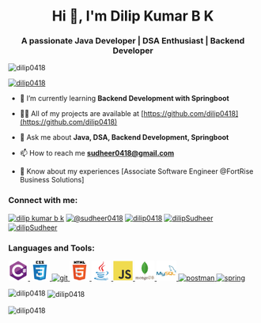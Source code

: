 <h1 align="center">Hi 👋, I'm Dilip Kumar B K</h1>
<h3 align="center">A passionate Java Developer | DSA Enthusiast | Backend Developer</h3>

<p align="left"> <img src="https://komarev.com/ghpvc/?username=dilip0418&label=Profile%20views&color=0e75b6&style=flat" alt="dilip0418" /> </p>

<p align="left"> <a href="https://github.com/ryo-ma/github-profile-trophy"><img src="https://github-profile-trophy.vercel.app/?username=dilip0418" alt="dilip0418" /></a> </p>

- 🌱 I’m currently learning **Backend Development with Springboot**

- 👨‍💻 All of my projects are available at [https://github.com/dilip0418](https://github.com/dilip0418)

- 💬 Ask me about **Java, DSA, Backend Development, Springboot**

- 📫 How to reach me **sudheer0418@gmail.com**

- 📄 Know about my experiences [Associate Software Engineer @FortRise Business Solutions]

<h3 align="left">Connect with me:</h3>
<p align="left">
<a href="https://linkedin.com/in/dilip kumar b k" target="blank"><img align="center" src="https://raw.githubusercontent.com/rahuldkjain/github-profile-readme-generator/master/src/images/icons/Social/linked-in-alt.svg" alt="dilip kumar b k" height="30" width="40" /></a>
<a href="https://www.hackerrank.com/@sudheer0418" target="blank"><img align="center" src="https://raw.githubusercontent.com/rahuldkjain/github-profile-readme-generator/master/src/images/icons/Social/hackerrank.svg" alt="@sudheer0418" height="30" width="40" /></a>
<a href="https://www.leetcode.com/dilip0418" target="blank"><img align="center" src="https://raw.githubusercontent.com/rahuldkjain/github-profile-readme-generator/master/src/images/icons/Social/leet-code.svg" alt="dilip0418" height="30" width="40" /></a>
  <a href="https://www.naukri.com/code360/profile/b08976cd-3f7e-4f06-b9ce-6eb5130b1c6c" target="_blank"><img align="center" src="https://www.codingninjas.com/assets-landing/images/CNLOGO.svg" alt="dilipSudheer" height="30" width="40"/></a>
  <a href="https://www.geeksforgeeks.org/user/sudheer0418/?utm_source=geeksforgeeks&utm_medium=my_profile&utm_campaign=auth_user" target="_blank"><img align="center" src="https://media.geeksforgeeks.org/gfg-gg-logo.svg" alt="dilipSudheer" height="30" width="40"/></a>
</p>

<h3 align="left">Languages and Tools:</h3>
<p align="left"> <a href="https://www.w3schools.com/cs/" target="_blank" rel="noreferrer"> <img src="https://raw.githubusercontent.com/devicons/devicon/master/icons/csharp/csharp-original.svg" alt="csharp" width="40" height="40"/> </a> <a href="https://www.w3schools.com/css/" target="_blank" rel="noreferrer"> <img src="https://raw.githubusercontent.com/devicons/devicon/master/icons/css3/css3-original-wordmark.svg" alt="css3" width="40" height="40"/> </a> <a href="https://git-scm.com/" target="_blank" rel="noreferrer"> <img src="https://www.vectorlogo.zone/logos/git-scm/git-scm-icon.svg" alt="git" width="40" height="40"/> </a> <a href="https://www.w3.org/html/" target="_blank" rel="noreferrer"> <img src="https://raw.githubusercontent.com/devicons/devicon/master/icons/html5/html5-original-wordmark.svg" alt="html5" width="40" height="40"/> </a> <a href="https://www.java.com" target="_blank" rel="noreferrer"> <img src="https://raw.githubusercontent.com/devicons/devicon/master/icons/java/java-original.svg" alt="java" width="40" height="40"/> </a> <a href="https://developer.mozilla.org/en-US/docs/Web/JavaScript" target="_blank" rel="noreferrer"> <img src="https://raw.githubusercontent.com/devicons/devicon/master/icons/javascript/javascript-original.svg" alt="javascript" width="40" height="40"/> </a> <a href="https://www.mongodb.com/" target="_blank" rel="noreferrer"> <img src="https://raw.githubusercontent.com/devicons/devicon/master/icons/mongodb/mongodb-original-wordmark.svg" alt="mongodb" width="40" height="40"/> </a> <a href="https://www.mysql.com/" target="_blank" rel="noreferrer"> <img src="https://raw.githubusercontent.com/devicons/devicon/master/icons/mysql/mysql-original-wordmark.svg" alt="mysql" width="40" height="40"/> </a> <a href="https://postman.com" target="_blank" rel="noreferrer"> <img src="https://www.vectorlogo.zone/logos/getpostman/getpostman-icon.svg" alt="postman" width="40" height="40"/> </a> <a href="https://spring.io/" target="_blank" rel="noreferrer"> <img src="https://www.vectorlogo.zone/logos/springio/springio-icon.svg" alt="spring" width="40" height="40"/> </a> </p>

<p><img align="left" src="https://github-readme-stats.vercel.app/api/top-langs?username=dilip0418&show_icons=true&locale=en&layout=compact" alt="dilip0418" /></p>

<p>&nbsp;<img align="center" src="https://github-readme-stats.vercel.app/api?username=dilip0418&show_icons=true&locale=en" alt="dilip0418" /></p>

<p><img align="center" src="https://github-readme-streak-stats.herokuapp.com/?user=dilip0418&" alt="dilip0418" /></p>
